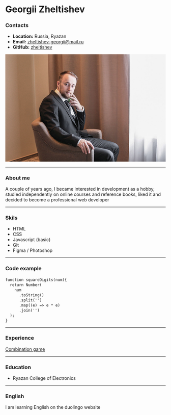 # Georgii Zheltishev

### Contacts
 * **Location:** Russia, Ryazan
 * **Email:** zheltishev-georgii@mail.ru
 * **GitHub:** [zheltishev](https://github.com/Zheltishev)

 ![photo](/image/photo.jpg "photo")

***

### About me
A couple of years ago, I became interested in development as a hobby, studied independently on online courses and reference books, liked it and decided to become a professional web developer

***

### Skils 
* HTML
* CSS
* Javascript (basic)
* Git
* Figma / Photoshop

***

### Code example

```
function squareDigits(num){
  return Number(
    num
      .toString()
      .split('')
      .map((e) => e * e)
      .join('')
  );
}
```

***

### Experience

[Combination game](https://github.com/Zheltishev/combination-game)

***

### Education 

* Ryazan College of Electronics

***

### English 

I am learning English on the duolingo website